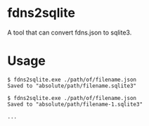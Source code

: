 # fdns2sqlite
A tool that can convert fdns.json to sqlite3.

# Usage
```
$ fdns2sqlite.exe ./path/of/filename.json
Saved to "absolute/path/filename.sqlite3"

$ fdns2sqlite.exe ./path/of/filename.json
Saved to "absolute/path/filename-1.sqlite3"

...
```
